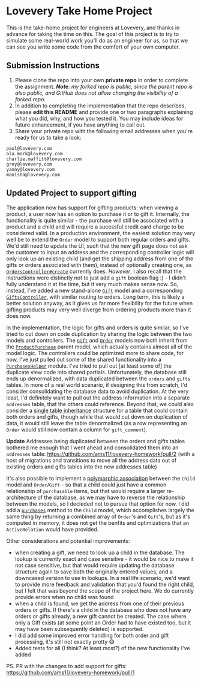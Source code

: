 # Lovevery Take Home Project

This is the take-home project for engineers at Lovevery, and thanks in advance for taking the time on this.  The
goal of this project is to try to simulate some real-world work you'll do as an engineer for us, so that we can
see you write some code from the comfort of your own computer.

## Submission Instructions

1. Please clone the repo into your own **private repo** in order to complete the assignment.
_**Note**: my forked repo is public, since the parent repo is also public, and GitHub does not allow changing the visibility of a forked repo._
1. In addition to completing the implementation that the repo describes, please **edit this README** and provide one or two paragraphs explaining what you did, why, and how you tested it. You may include ideas for future enhancement, if you have anything to call out.
1. Share your private repo with the following email addresses when you're ready for us to take a look:

```
paul@lovevery.com
ola.mork@lovevery.com
charlie.maffitt@lovevery.com
grey@lovevery.com
yanny@lovevery.com
manisha@lovevery.com
```

## Updated Project to support gifting

The application now has support for gifting products: when viewing a product, a user now has an option to purchase it or to gift it. Internally, the functionality is quite similar - the purchase will still be associated with a product and a child and will require a sucessful credit card charge to be considered valid. In a production environment, the easiest solution may very well be to extend the `Order` model to support both regular orders and gifts. We'd still need to update the UI, such that the new gift page does not ask the customer to input an address and the corresponding controller logic will only look up an existing child (and get the shipping address from one of the gifts or orders associated with them), instead of optionally creating one, as [`OrdersController#create`](https://github.com/ams11/lovevery-homework/blob/48410e66febb0281524534971a3eba09861519b1/app/controllers/orders_controller.rb#L11) currently does. _However_, I also recall that the instructions were distinctly not to just add a `gift` boolean flag :) - I didn't fully understand it at the time, but it very much makes sense now. So, instead, I've added a new stand-alone [`Gift`](https://github.com/ams11/lovevery-homework/blob/master/app/models/gift.rb) model and a corresponding [`GiftsController`](https://github.com/ams11/lovevery-homework/blob/master/app/controllers/gifts_controller.rb), with similar routing to orders. Long term, this is likely a better solution anyway, as it gives us far more flexibility for the future when gifting products may very well diverge from ordering products more than it does now.

In the implementation, the logic for gifts and orders is quite similar, so I've tried to cut down on code duplication by sharing the logic between the two models and controllers. The [`Gift`](https://github.com/ams11/lovevery-homework/blob/master/app/models/gift.rb) and [`Order`](https://github.com/ams11/lovevery-homework/blob/master/app/models/order.rb) models now both inherit from the [`ProductPurchase`](https://github.com/ams11/lovevery-homework/blob/master/app/models/product_purchase.rb) parent model, which actually contains almost all of the model logic. The controllers could be optimized more to share code, for now, I've just pulled out some of the shared functionality into a [`PurchasesHelper`](https://github.com/ams11/lovevery-homework/blob/master/app/helpers/purchases_helper.rb) module. I've tried to pull out [at least some of] the duplicate view code into shared partials. Unfortunately, the database still ends up denormalized, with data duplicated between the `orders` and `gifts` tables. In more of a real world scenario, if designing this from scratch, I'd consider consolidating the database data to avoid duplication. At the very least, I'd definitely want to pull out the address information into a separate `addresses` table, that the others could reference. Beyond that, we could also consider a [single table inheritance](https://en.wikipedia.org/wiki/Single_Table_Inheritance) structure for a table that could contain both orders and gifts, though while that would cut down on duplication of data, it would still leave the table denormalized (as a row representing an `Order` would still now contain a column for `gift_comment`).

**Update** Addresses being duplicated between the orders and gifts tables bothered me enough that I went ahead and consolidated them into an `addresses` table: https://github.com/ams11/lovevery-homework/pull/2 (with a host of migrations and transitions to move all the address data out of existing orders and gifts tables into the new addresses table)

It's also possible to implement a [polymorphic association](https://guides.rubyonrails.org/association_basics.html#polymorphic-associations) between the `Child` model and `Order`/`Gift` - so that a child could just have a common relationship of `purchasable` items, but that would require a larger re-architecture of the database, as we may have to reverse the relationship between the models, so I decieded not to pursue that option for now. I did add a [`purchases`](https://github.com/ams11/lovevery-homework/blob/48410e66febb0281524534971a3eba09861519b1/app/models/child.rb#L7-L9) method to the `Child` model, which accomplishes largely the same thing by returning a combined array of `Order`'s and `Gift`'s, but as it's computed in memory, it does not get the benfits and optimizations that an `ActiveRelation` would have provided.

Other considerations and potential improvements:
 - when creating a gift, we need to look up a child in the database. The lookup is currently exact and case sensitive - it would be nice to make it not case sensitive, but that would require updating the database structure again to save both the originally entered values, and a downcased version to use in lookups. In a real life scenario, we'd want to provide more feedback and validation that you'd found the right child, but I felt that was beyond the scope of the project here. We do currently provide errors when no child was found
 - when a child is found, we get the address from one of their previous orders or gifts. If there's a child in the database who does not have any orders or gifts already, a new gift cannot be created. The case where only a Gift exists (at some point an Order had to have existed too, but it may have been subsequently deleted) is supported.
 - I did add some improved error handling for both order and gift processing, it's still not exactly pretty :sweat_smile:
 - Added tests for all (I think? At least most?) of the new functionality I've added
 
 PS. PR with the changes to add support for gifts: https://github.com/ams11/lovevery-homework/pull/1

